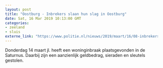 ```yaml
---
layout: post
title: "Oostburg - Inbrekers slaan hun slag in Oostburg"
date: Sat, 16 Mar 2019 10:13:00 GMT
categories: 
- zeeland 
- sluis 
externe_link: "https://www.politie.nl/nieuws/2019/maart/16/08-inbrekers-slaan-hun-slag-in-oostburg.html"
---
```


Donderdag 14 maart jl. heeft een woninginbraak plaatsgevonden in de Saturnus. Daarbij zijn een aanzienlijk geldbedrag, sieraden en sleutels gestolen.
